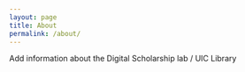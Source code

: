 ```yaml
---
layout: page
title: About
permalink: /about/
---
```


Add information about the Digital Scholarship lab / UIC Library
